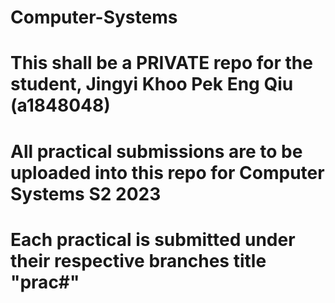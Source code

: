 # Computer-Systems
# This shall be a PRIVATE repo for the student, Jingyi Khoo Pek Eng Qiu (a1848048)
# All practical submissions are to be uploaded into this repo for Computer Systems S2 2023
# Each practical is submitted under their respective branches title "prac#"
 
